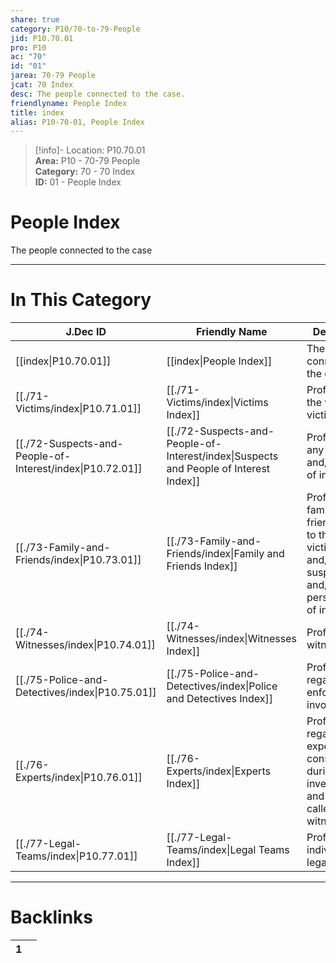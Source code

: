 ```yaml
---  
share: true  
category: P10/70-to-79-People  
jid: P10.70.01  
pro: P10  
ac: "70"  
id: "01"  
jarea: 70-79 People  
jcat: 70 Index  
desc: The people connected to the case.  
friendlyname: People Index  
title: index  
alias: P10-70-01, People Index  
---  
```

  
>[!info]- Location: P10.70.01  
>**Area:** P10 - 70-79 People  
>**Category:** 70 - 70 Index  
>**ID:** 01 - People Index  
  
# People Index  
  
The people connected to the case  
  
  
  
---  
# In This Category  
  
| J.Dec ID                                                                                                       | Friendly Name                                                                                                                              | Description                                                                                                    |  
| -------------------------------------------------------------------------------------------------------------- | ------------------------------------------------------------------------------------------------------------------------------------------ | -------------------------------------------------------------------------------------------------------------- |  
| [[index\|P10.70.01]]                                    | [[index\|People Index]]                                                             | The people connected to the case.                                                                              |  
| [[./71-Victims/index\|P10.71.01]]                         | [[./71-Victims/index\|Victims Index]]                                                 | Profiles about the victim or victims                                                                           |  
| [[./72-Suspects-and-People-of-Interest/index\|P10.72.01]] | [[./72-Suspects-and-People-of-Interest/index\|Suspects and People of Interest Index]] | Profiles about any suspects and/or people of interest.                                                         |  
| [[./73-Family-and-Friends/index\|P10.73.01]]              | [[./73-Family-and-Friends/index\|Family and Friends Index]]                           | Profiles about family and friends related to the victim(s) and/or suspect(s) and/or person/people of interest. |  
| [[./74-Witnesses/index\|P10.74.01]]                       | [[./74-Witnesses/index\|Witnesses Index]]                                             | Profiles about witnesses.                                                                                      |  
| [[./75-Police-and-Detectives/index\|P10.75.01]]           | [[./75-Police-and-Detectives/index\|Police and Detectives Index]]                     | Profiles regarding law enforcement involved.                                                                   |  
| [[./76-Experts/index\|P10.76.01]]                         | [[./76-Experts/index\|Experts Index]]                                                 | Profiles regarding experts consulted during investigation, and experts called as witnesses.                    |  
| [[./77-Legal-Teams/index\|P10.77.01]]                     | [[./77-Legal-Teams/index\|Legal Teams Index]]                                         | Profiles of individuals on legal teams.                                                                        |  
  
  
---  
# Backlinks  
<div><table class="dataview table-view-table"><thead class="table-view-thead"><tr class="table-view-tr-header"><th class="table-view-th"><span></span><span class="dataview small-text">1</span></th><th class="table-view-th"><span></span></th></tr></thead><tbody class="table-view-tbody"></tbody></table></div>